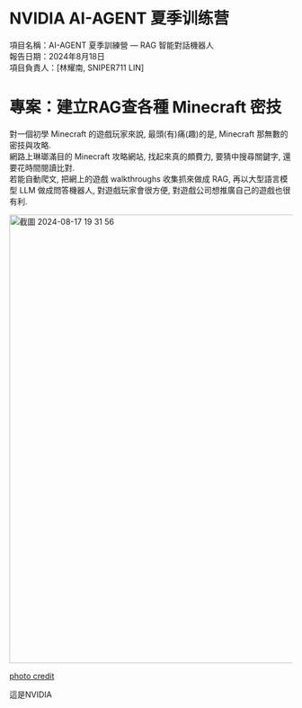 # NVIDIA AI-AGENT 夏季训练营  
項目名稱：AI-AGENT 夏季訓練營 — RAG 智能對話機器人  
報告日期：2024年8月18日  
項目負責人：[林耀南, SNIPER711 LIN]  


# 專案：建立RAG查各種 Minecraft 密技

對一個初學 Minecraft 的遊戲玩家來說, 最頭(有)痛(趣)的是, Minecraft 那無數的密技與攻略.  
網路上琳瑯滿目的 Minecraft 攻略網站, 找起來真的頗費力, 要猜中搜尋關鍵字, 還要花時間閱讀比對.  
若能自動爬文, 把網上的遊戲 walkthroughs 收集抓來做成 RAG, 再以大型語言模型 LLM 做成問答機器人, 對遊戲玩家會很方便, 對遊戲公司想推廣自己的遊戲也很有利.  

<img width="798" alt="截圖 2024-08-17 19 31 56" src="https://github.com/user-attachments/assets/89112496-3a8c-4a97-88b7-36267297daab">   

[photo credit](https://www.reddit.com/r/Minecraftbuilds/comments/sk7hum/here_are_4_different_end_portal_designs_i_came_up/)

這是NVIDIA 
